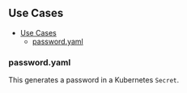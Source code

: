 ## Use Cases

- [Use Cases](#use-cases)
  - [password.yaml](#passwordyaml)

### password.yaml

This generates a password in a Kubernetes `Secret`.
